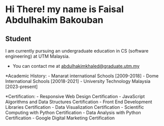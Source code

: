 Hi There! my name is Faisal Abdulhakim Bakouban
=============================================================================================================================================

Student
-------

I am currently pursuing an undergraduate education in CS (software engineering) at UTM Malaysia.

* You can contact me at [abdulhakimkhaled@graduate.utm.my](mailto:abdulhakimkhaled@graduate.utm.my)

*Academic History:
    - Manarat international Schools [2009-2018]
    - Dome International Schools [20018-2021]
    - University Technology Malaysia [2023-present]

*Certification:
    - Responsive Web Design Certification
    - JavaScript Algorithms and Data Structures Certification
    - Front End Development Libraries Certification
    - Data Visualization Certification
    - Scientific Computing with Python Certification
    - Data Analysis with Python Certification
    - Google Digital Marketing Certification
